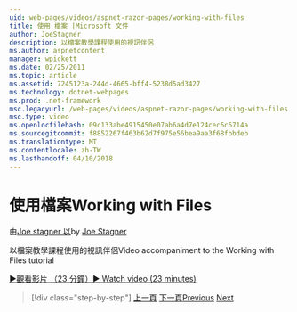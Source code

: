 ```yaml
---
uid: web-pages/videos/aspnet-razor-pages/working-with-files
title: 使用 檔案 |Microsoft 文件
author: JoeStagner
description: 以檔案教學課程使用的視訊伴侶
ms.author: aspnetcontent
manager: wpickett
ms.date: 02/25/2011
ms.topic: article
ms.assetid: 7245123a-244d-4665-bff4-5238d5ad3427
ms.technology: dotnet-webpages
ms.prod: .net-framework
msc.legacyurl: /web-pages/videos/aspnet-razor-pages/working-with-files
msc.type: video
ms.openlocfilehash: 09c133abe4915450e07ab6a4d7e124cec6c6714a
ms.sourcegitcommit: f8852267f463b62d7f975e56bea9aa3f68fbbdeb
ms.translationtype: MT
ms.contentlocale: zh-TW
ms.lasthandoff: 04/10/2018
---
```

<a name="working-with-files"></a><span data-ttu-id="c988d-103">使用檔案</span><span class="sxs-lookup"><span data-stu-id="c988d-103">Working with Files</span></span>
====================
<span data-ttu-id="c988d-104">由[Joe stagner 以](https://github.com/JoeStagner)</span><span class="sxs-lookup"><span data-stu-id="c988d-104">by [Joe Stagner](https://github.com/JoeStagner)</span></span>

<span data-ttu-id="c988d-105">以檔案教學課程使用的視訊伴侶</span><span class="sxs-lookup"><span data-stu-id="c988d-105">Video accompaniment to the Working with Files tutorial</span></span>

[<span data-ttu-id="c988d-106">&#9654;觀看影片 （23 分鐘）</span><span class="sxs-lookup"><span data-stu-id="c988d-106">&#9654; Watch video (23 minutes)</span></span>](https://channel9.msdn.com/Blogs/ASP-NET-Site-Videos/working-with-files)

> [!div class="step-by-step"]
> <span data-ttu-id="c988d-107">[上一頁](displaying-data-in-a-chart-part-2.md)
> [下一頁](working-with-images.md)</span><span class="sxs-lookup"><span data-stu-id="c988d-107">[Previous](displaying-data-in-a-chart-part-2.md)
[Next](working-with-images.md)</span></span>
